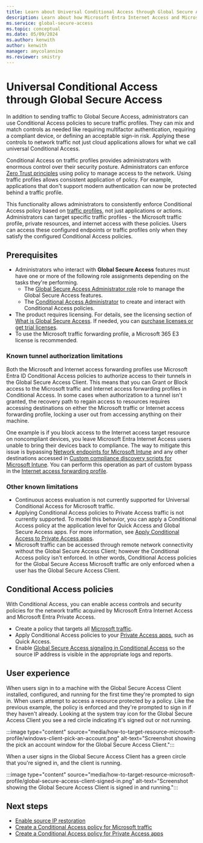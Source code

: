 ```yaml
---
title: Learn about Universal Conditional Access through Global Secure Access
description: Learn about how Microsoft Entra Internet Access and Microsoft Entra Private Access secures access to your resources through Conditional Access.
ms.service: global-secure-access
ms.topic: conceptual
ms.date: 05/09/2024
ms.author: kenwith
author: kenwith
manager: amycolannino
ms.reviewer: smistry
---
```

# Universal Conditional Access through Global Secure Access

In addition to sending traffic to Global Secure Access, administrators can use Conditional Access policies to secure traffic profiles. They can mix and match controls as needed like requiring multifactor authentication, requiring a compliant device, or defining an acceptable sign-in risk. Applying these controls to network traffic not just cloud applications allows for what we call universal Conditional Access.

Conditional Access on traffic profiles provides administrators with enormous control over their security posture. Administrators can enforce [Zero Trust principles](/security/zero-trust/) using policy to manage access to the network. Using traffic profiles allows consistent application of policy. For example, applications that don't support modern authentication can now be protected behind a traffic profile.

This functionality allows administrators to consistently enforce Conditional Access policy based on [traffic profiles](concept-traffic-forwarding.md), not just applications or actions. Administrators can target specific traffic profiles - the Microsoft traffic profile, private resources, and internet access with these policies. Users can access these configured endpoints or traffic profiles only when they satisfy the configured Conditional Access policies. 

## Prerequisites

* Administrators who interact with **Global Secure Access** features must have one or more of the following role assignments depending on the tasks they're performing.
   * The [Global Secure Access Administrator role](/azure/active-directory/roles/permissions-reference) role to manage the Global Secure Access features.
   * The [Conditional Access Administrator](/azure/active-directory/roles/permissions-reference#conditional-access-administrator) to create and interact with Conditional Access policies.
* The product requires licensing. For details, see the licensing section of [What is Global Secure Access](overview-what-is-global-secure-access.md). If needed, you can [purchase licenses or get trial licenses](https://aka.ms/azureadlicense).
* To use the Microsoft traffic forwarding profile, a Microsoft 365 E3 license is recommended.

### Known tunnel authorization limitations

Both the Microsoft and Internet access forwarding profiles use Microsoft Entra ID Conditional Access policies to authorize access to their tunnels in the Global Secure Access Client. This means that you can Grant or Block access to the Microsoft traffic and Internet access forwarding profiles in Conditional Access. In some cases when authorization to a tunnel isn't granted, the recovery path to regain access to resources requires accessing destinations on either the Microsoft traffic or Internet access forwarding profile, locking a user out from accessing anything on their machine.

One example is if you block access to the Internet access target resource on noncompliant devices, you leave Microsoft Entra Internet Access users unable to bring their devices back to compliance. The way to mitigate this issue is bypassing [Network endpoints for Microsoft Intune](/intune/fundamentals/intune-endpoints) and any other destinations accessed in [Custom compliance discovery scripts for Microsoft Intune](/intune/protect/compliance-custom-script). You can perform this operation as part of custom bypass in the [Internet access forwarding profile](concept-traffic-forwarding.md).

### Other known limitations

- Continuous access evaluation is not currently supported for Universal Conditional Access for Microsoft traffic.
- Applying Conditional Access policies to Private Access traffic is not currently supported. To model this behavior, you can apply a Conditional Access policy at the application level for Quick Access and Global Secure Access apps. For more information, see [Apply Conditional Access to Private Access apps](how-to-target-resource-private-access-apps.md).
- Microsoft traffic can be accessed through remote network connectivity without the Global Secure Access Client; however the Conditional Access policy isn't enforced. In other words, Conditional Access policies for the Global Secure Access Microsoft traffic are only enforced when a user has the Global Secure Access Client.


## Conditional Access policies

With Conditional Access, you can enable access controls and security policies for the network traffic acquired by Microsoft Entra Internet Access and Microsoft Entra Private Access. 

- Create a policy that targets all [Microsoft traffic](how-to-target-resource-microsoft-profile.md).
- Apply Conditional Access policies to your [Private Access apps](how-to-target-resource-private-access-apps.md), such as Quick Access.
- Enable [Global Secure Access signaling in Conditional Access](how-to-source-ip-restoration.md) so the source IP address is visible in the appropriate logs and reports.


## User experience

When users sign in to a machine with the Global Secure Access Client installed, configured, and running for the first time they're prompted to sign in. When users attempt to access a resource protected by a policy. Like the previous example, the policy is enforced and they're prompted to sign in if they haven't already. Looking at the system tray icon for the Global Secure Access Client you see a red circle indicating it's signed out or not running.

:::image type="content" source="media/how-to-target-resource-microsoft-profile/windows-client-pick-an-account.png" alt-text="Screenshot showing the pick an account window for the Global Secure Access Client.":::

When a user signs in the Global Secure Access Client has a green circle that you're signed in, and the client is running.

:::image type="content" source="media/how-to-target-resource-microsoft-profile/global-secure-access-client-signed-in.png" alt-text="Screenshot showing the Global Secure Access Client is signed in and running.":::

## Next steps

- [Enable source IP restoration](how-to-source-ip-restoration.md)
- [Create a Conditional Access policy for Microsoft traffic](how-to-target-resource-microsoft-profile.md)
- [Create a Conditional Access policy for Private Access apps](how-to-target-resource-private-access-apps.md)
